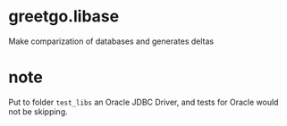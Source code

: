 # greetgo.libase

Make comparization of databases and generates deltas

# note
Put to folder `test_libs` an Oracle JDBC Driver, and tests for Oracle would not be skipping.
